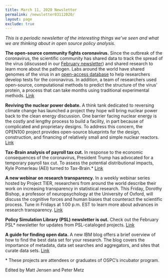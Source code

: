 ```yaml
---
title: March 11, 2020 Newsletter
permalink: /newsletter03112020/
layout: page
exclude: true
---
```

*This is a periodic newsletter of the interesting things we’ve seen and what we are thinking about in open source policy analysis.*

**The open-source community fights coronavirus.** Since the outbreak of the coronavirus, the scientific community has shared data to track the spread of the virus (discussed in our [February newsletter](https://www.ospc.org/newsletter02262020/)) and shared research to learn more about the pathogen. Labs around the world have shared genomes of the virus in an [open-access database](https://www.gisaid.org/) to help researchers develop tests for the coronavirus. In addition, a team of researchers used open-source, computational methods to predict the structure of the virus’ protein, a process that can take months using traditional experimental methods. [Link](https://deepmind.com/research/open-source/computational-predictions-of-protein-structures-associated-with-COVID-19)    

**Reviving the nuclear power debate.** A think tank dedicated to reversing climate change has launched a project they hope will bring nuclear power back to the clean energy discussion. One barrier facing nuclear energy is the costly and lengthy process to build a facility, in part because of complicated and proprietary designs. To address this concern, the OPEN100 project provides open-source blueprints for the design, construction, and financing of relatively small and simple nuclear reactors. [Link](https://www.open-100.com/)

**Tax-Brain analysis of payroll tax cut.** In response to the economic consequences of the coronavirus, President Trump has advocated for a temporary payroll tax cut. To assess the potential distributional impacts, Kyle Pomerleau (AEI) turned to Tax-Brain.* [Link](https://twitter.com/kpomerleau/status/1237439229627699200) 

**A new webinar on research transparency.** In a weekly webinar series hosted by Project TIER, researchers from around the world describe their work on increasing transparency in statistical research. This Friday, Dorothy Bishop, a professor of neuropsychology at the University of Oxford, will discuss the cognitive forces and human biases that counteract the scientific process. Tune in Fridays at 1:00 p.m. EST to learn more about advances in research transparency. [Link](https://www.projecttier.org/fellowships-and-workshops/weekly-webcast-leaders-research-transparency/)

**Policy Simulation Library (PSL) newsletter is out.** Check out the February PSL* newsletter for updates from PSL-cataloged projects. [Link](https://www.pslmodels.org/Newsletter/archive.html)

**A guide for finding open data.** A new IBM blog offers a brief overview of how to find the best data set for your research. The blog covers the importance of metadata, data set searches and aggregators, and sites that curate data sets. [Link](https://developer.ibm.com/callforcode/blogs/useful-data-sets-for-call-for-code-2020)

<p>&ast; These projects are attendees or graduates of OSPC’s incubator program.</p>

Edited by Matt Jensen and Peter Metz

<br>

<script style="margin-left:-35px" src="//hello.aei.org/js/forms2/js/forms2.min.js"></script>
<form style="margin-left:-35px" id="mktoForm_1256"></form>
<script style="margin-left:-35px" >MktoForms2.loadForm("//app-sj19.marketo.com", "475-PBQ-971", 1256);</script>